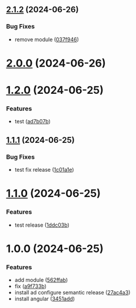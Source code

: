 ## [2.1.2](https://github.com/BessemFer/angular-semantic-release/compare/v2.1.1...v2.1.2) (2024-06-26)


### Bug Fixes

* remove module ([037f946](https://github.com/BessemFer/angular-semantic-release/commit/037f9468ba69a63c990b374a87e867526bf700be))

# [2.0.0](https://github.com/BessemFer/angular-semantic-release/compare/v1.2.0...v2.0.0) (2024-06-26)

# [1.2.0](https://github.com/BessemFer/angular-semantic-release/compare/v1.1.1...v1.2.0) (2024-06-25)


### Features

* test ([ad7b07b](https://github.com/BessemFer/angular-semantic-release/commit/ad7b07b7e0922f8b10b1f0c996372c562ed1e689))

## [1.1.1](https://github.com/BessemFer/angular-semantic-release/compare/v1.1.0...v1.1.1) (2024-06-25)


### Bug Fixes

* test fix release ([1c01a1e](https://github.com/BessemFer/angular-semantic-release/commit/1c01a1ec759dab48648f8e07f4f9aaa772b9d5f1))

# [1.1.0](https://github.com/BessemFer/angular-semantic-release/compare/v1.0.0...v1.1.0) (2024-06-25)


### Features

* test release ([1ddc03b](https://github.com/BessemFer/angular-semantic-release/commit/1ddc03b342bf592fcc4c97b2a2096b2e80f25fca))

# 1.0.0 (2024-06-25)


### Features

* add module ([562ffab](https://github.com/BessemFer/angular-semantic-release/commit/562ffab89c9b0824a9ad8ddce44e3c40abde8f2c))
* fix ([a9f733b](https://github.com/BessemFer/angular-semantic-release/commit/a9f733b300d533e8ed99f7a51451b478e316ae29))
* install ad configure semantic release ([27ac4a3](https://github.com/BessemFer/angular-semantic-release/commit/27ac4a347b48f51581098e477e6bc24d5f0039fe))
* install angular ([3451add](https://github.com/BessemFer/angular-semantic-release/commit/3451add2effbd7fe2458940b199e1b8882c621f5))
